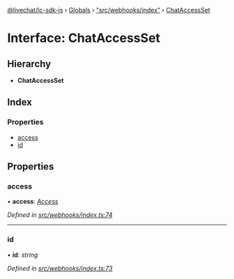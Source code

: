 [@livechat/lc-sdk-js](../README.md) › [Globals](../globals.md) › ["src/webhooks/index"](../modules/_src_webhooks_index_.md) › [ChatAccessSet](_src_webhooks_index_.chataccessset.md)

# Interface: ChatAccessSet

## Hierarchy

* **ChatAccessSet**

## Index

### Properties

* [access](_src_webhooks_index_.chataccessset.md#access)
* [id](_src_webhooks_index_.chataccessset.md#id)

## Properties

###  access

• **access**: *[Access](_src_objects_index_.access.md)*

*Defined in [src/webhooks/index.ts:74](https://github.com/livechat/lc-sdk-js/blob/04572ce/src/webhooks/index.ts#L74)*

___

###  id

• **id**: *string*

*Defined in [src/webhooks/index.ts:73](https://github.com/livechat/lc-sdk-js/blob/04572ce/src/webhooks/index.ts#L73)*
